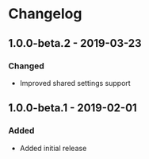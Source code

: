 # Changelog

## 1.0.0-beta.2 - 2019-03-23

### Changed
- Improved shared settings support

## 1.0.0-beta.1 - 2019-02-01

### Added 
- Added initial release

